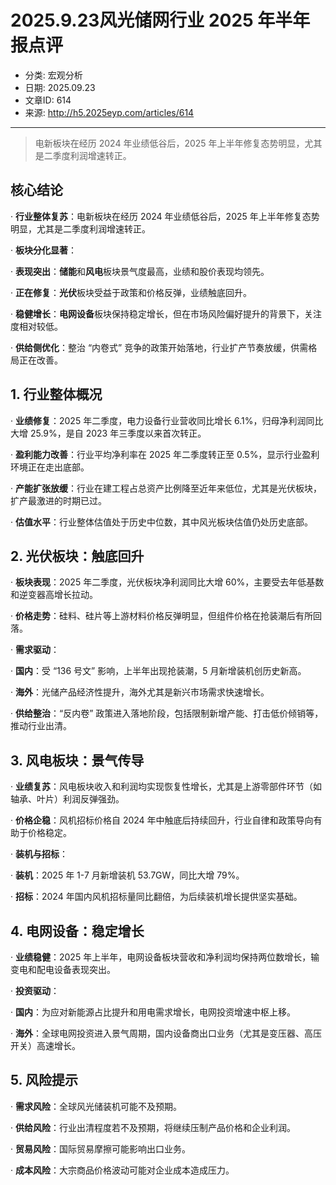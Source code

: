 # 2025.9.23风光储网行业 2025 年半年报点评

- 分类: 宏观分析
- 日期: 2025.09.23
- 文章ID: 614
- 来源: http://h5.2025eyp.com/articles/614

---

> 电新板块在经历 2024 年业绩低谷后，2025 年上半年修复态势明显，尤其是二季度利润增速转正。

## **核心结论**

· **行业整体复苏**：电新板块在经历 2024 年业绩低谷后，2025 年上半年修复态势明显，尤其是二季度利润增速转正。

· **板块分化显著**：

· **表现突出**：**储能**和**风电**板块景气度最高，业绩和股价表现均领先。

· **正在修复**：**光伏**板块受益于政策和价格反弹，业绩触底回升。

· **稳健增长**：**电网设备**板块保持稳定增长，但在市场风险偏好提升的背景下，关注度相对较低。

· **供给侧优化**：整治 “内卷式” 竞争的政策开始落地，行业扩产节奏放缓，供需格局正在改善。

## **1. 行业整体概况**

· **业绩修复**：2025 年二季度，电力设备行业营收同比增长 6.1%，归母净利润同比大增 25.9%，是自 2023 年三季度以来首次转正。

· **盈利能力改善**：行业平均净利率在 2025 年二季度转正至 0.5%，显示行业盈利环境正在走出底部。

· **产能扩张放缓**：行业在建工程占总资产比例降至近年来低位，尤其是光伏板块，扩产最激进的时期已过。

· **估值水平**：行业整体估值处于历史中位数，其中风光板块估值仍处历史底部。

## **2. 光伏板块：触底回升**

· **板块表现**：2025 年二季度，光伏板块净利润同比大增 60%，主要受去年低基数和逆变器高增长拉动。

· **价格走势**：硅料、硅片等上游材料价格反弹明显，但组件价格在抢装潮后有所回落。

· **需求驱动**：

· **国内**：受 “136 号文” 影响，上半年出现抢装潮，5 月新增装机创历史新高。

· **海外**：光储产品经济性提升，海外尤其是新兴市场需求快速增长。

· **供给整治**：“反内卷” 政策进入落地阶段，包括限制新增产能、打击低价倾销等，推动行业出清。

## **3. 风电板块：景气传导**

· **业绩复苏**：风电板块收入和利润均实现恢复性增长，尤其是上游零部件环节（如轴承、叶片）利润反弹强劲。

· **价格企稳**：风机招标价格自 2024 年中触底后持续回升，行业自律和政策导向有助于价格稳定。

· **装机与招标**：

· **装机**：2025 年 1-7 月新增装机 53.7GW，同比大增 79%。

· **招标**：2024 年国内风机招标量同比翻倍，为后续装机增长提供坚实基础。

## **4. 电网设备：稳定增长**

· **业绩稳健**：2025 年上半年，电网设备板块营收和净利润均保持两位数增长，输变电和配电设备表现突出。

· **投资驱动**：

· **国内**：为应对新能源占比提升和用电需求增长，电网投资增速中枢上移。

· **海外**：全球电网投资进入景气周期，国内设备商出口业务（尤其是变压器、高压开关）高速增长。

## **5. 风险提示**

· **需求风险**：全球风光储装机可能不及预期。

· **供给风险**：行业出清程度若不及预期，将继续压制产品价格和企业利润。

· **贸易风险**：国际贸易摩擦可能影响出口业务。

· **成本风险**：大宗商品价格波动可能对企业成本造成压力。
